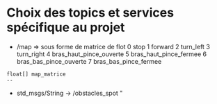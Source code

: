 # Choix des topics et services spécifique au projet

- /map => sous forme de matrice de flot
0 stop
1 forward
2 turn_left
3 turn_right
4 bras_haut_pince_ouverte
5 bras_haut_pince_fermee
6 bras_bas_pince_ouverte
7 bras_bas_pince_fermee

```
float[] map_matrice
--
```
- std_msgs/String -> /obstacles_spot
" 
